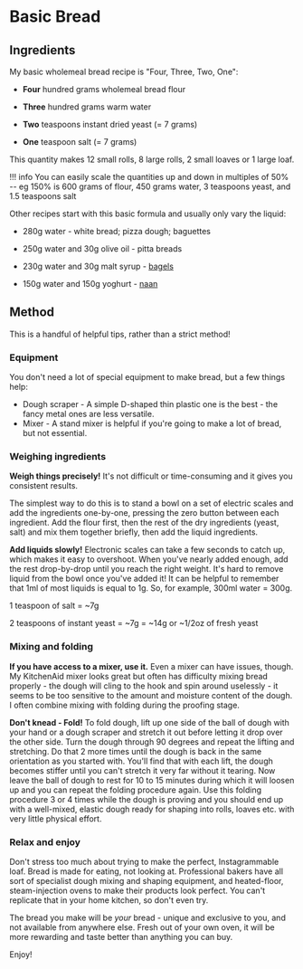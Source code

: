 # Basic Bread

## Ingredients

My basic wholemeal bread recipe is "Four, Three, Two, One":

* __Four__ hundred grams wholemeal bread flour

* __Three__ hundred grams warm water

* __Two__ teaspoons instant dried yeast (= 7 grams)

* __One__ teaspoon salt (= 7 grams)

This quantity makes 12 small rolls, 8 large rolls, 2 small loaves or 1 large loaf.

!!! info
    You can easily scale the quantities up and down in multiples of 50% -- eg 150% is 600 grams of flour, 450 grams water, 3 teaspoons yeast, and 1.5 teaspoons salt

Other recipes start with this basic formula and usually only vary the liquid:

* 280g water - white bread; pizza dough; baguettes

* 250g water and 30g olive oil - pitta breads

* 230g water and 30g malt syrup - [bagels](../bagels/index.md)

* 150g water and 150g yoghurt - [naan](../naan/index.md)

## Method

This is a handful of helpful tips, rather than a strict method!

### Equipment

You don't need a lot of special equipment to make bread, but a few things help:

* Dough scraper - A simple D-shaped thin plastic one is the best - the fancy metal ones are less versatile.
* Mixer - A stand mixer is helpful if you're going to make a lot of bread, but not essential.

### Weighing ingredients

__Weigh things precisely!__ It's not difficult or time-consuming and it gives you consistent results.

The simplest way to do this is to stand a bowl on a set of electric scales and add the ingredients one-by-one, pressing the zero button between each ingredient. Add the flour first, then the rest of the dry ingredients (yeast, salt) and mix them together briefly, then add the liquid ingredients.

__Add liquids slowly!__ Electronic scales can take a few seconds to catch up, which makes it easy to overshoot. When you've nearly added enough, add the rest drop-by-drop until you reach the right weight. It's hard to remove liquid from the bowl once you've added it! It can be helpful to remember that 1ml of most liquids is equal to 1g. So, for example, 300ml water = 300g.

1 teaspoon of salt = ~7g

2 teaspoons of instant yeast = ~7g = ~14g or ~1/2oz of fresh yeast

### Mixing and folding

__If you have access to a mixer, use it.__ Even a mixer can have issues, though. My KitchenAid mixer looks great but often has difficulty mixing bread properly - the dough will cling to the hook and spin around uselessly - it seems to be too sensitive to the amount and moisture content of the dough. I often combine mixing with folding during the proofing stage.

__Don't knead - Fold!__ To fold dough, lift up one side of the ball of dough with your hand or a dough scraper and stretch it out before letting it drop over the other side. Turn the dough through 90 degrees and repeat the lifting and stretching. Do that 2 more times until the dough is back in the same orientation as you started with. You'll find that with each lift, the dough becomes stiffer until you can't stretch it very far without it tearing. Now leave the ball of dough to rest for 10 to 15 minutes during which it will loosen up and you can repeat the folding procedure again. Use this folding procedure 3 or 4 times while the dough is proving and you should end up with a well-mixed, elastic dough ready for shaping into rolls, loaves etc. with very little physical effort.

### Relax and enjoy

Don't stress too much about trying to make the perfect, Instagrammable loaf. Bread is made for eating, not looking at. Professional bakers have all sort of specialist dough mixing and shaping equipment, and heated-floor, steam-injection ovens to make their products look perfect. You can't replicate that in your home kitchen, so don't even try.

The bread you make will be _your_ bread - unique and exclusive to you, and not available from anywhere else. Fresh out of your own oven, it will be more rewarding and taste better than anything you can buy.

Enjoy!
